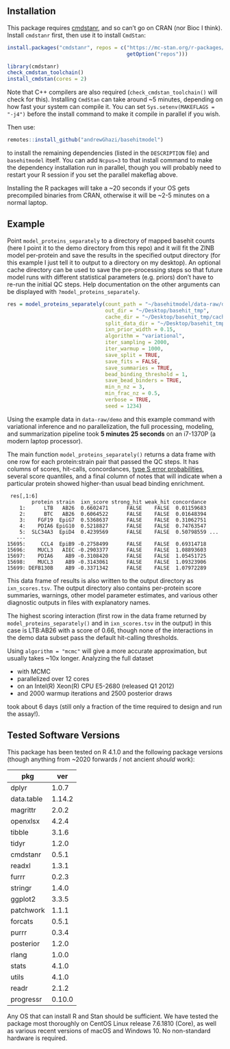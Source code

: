 
## Installation

This package requires
[cmdstanr](https://mc-stan.org/cmdstanr/articles/cmdstanr.html), and so
can’t go on CRAN (nor Bioc I think). Install `cmdstanr` first, then use
it to install `CmdStan`:

``` r
install.packages("cmdstanr", repos = c("https://mc-stan.org/r-packages/",
                                       getOption("repos")))

library(cmdstanr)
check_cmdstan_toolchain()
install_cmdstan(cores = 2)
```

Note that C++ compilers are also required (`check_cmdstan_toolchain()`
will check for this). Installing `CmdStan` can take around ~5 minutes,
depending on how fast your system can compile it. You can set
`Sys.setenv(MAKEFLAGS = "-j4")` before the install command to make it
compile in parallel if you wish.

Then use:

``` r
remotes::install_github("andrewGhazi/basehitmodel")
```

to install the remaining dependencies (listed in the `DESCRIPTION` file)
and `basehitmodel` itself. You can add `Ncpus=3` to that install command
to make the dependency installation run in parallel, though you will
probably need to restart your R session if you set the parallel makeflag
above.

Installing the R packages will take a ~20 seconds if your OS gets
precompiled binaries from CRAN, otherwise it will be ~2-5 minutes on a
normal laptop.

## Example

Point `model_proteins_separately` to a directory of mapped basehit
counts (here I point it to the demo directory from this repo) and it
will fit the ZINB model per-protein and save the results in the
specified output directory (for this example I just tell it to output to
a directory on my desktop). An optional cache directory can be used to
save the pre-processing steps so that future model runs with different
statistical parameters (e.g. priors) don’t have to re-run the initial QC
steps. Help documentation on the other arguments can be displayed with
`?model_proteins_separately`.

``` r
res = model_proteins_separately(count_path = "~/basehitmodel/data-raw/demo",
                                out_dir = "~/Desktop/basehit_tmp",
                                cache_dir = "~/Desktop/basehit_tmp/cache",
                                split_data_dir = "~/Desktop/basehit_tmp/splits/",
                                ixn_prior_width = 0.15,
                                algorithm = "variational",
                                iter_sampling = 2000,
                                iter_warmup = 1000,
                                save_split = TRUE,
                                save_fits = FALSE,
                                save_summaries = TRUE,
                                bead_binding_threshold = 1,
                                save_bead_binders = TRUE,
                                min_n_nz = 3,
                                min_frac_nz = 0.5,
                                verbose = TRUE,
                                seed = 1234)
```

Using the example data in `data-raw/demo` and this example command with
variational inference and no parallelization, the full processing,
modeling, and summarization pipeline took **5 minutes 25 seconds** on an
i7-1370P (a modern laptop processor).

The main function `model_proteins_separately()` returns a data frame
with one row for each protein:strain pair that passed the QC steps. It
has columns of scores, hit-calls, concordances, [type S error
probabilities](https://statmodeling.stat.columbia.edu/2004/12/29/type_1_type_2_t/),
several score quantiles, and a final column of notes that will indicate
when a particular protein showed higher-than usual bead binding
enrichment.

     res[,1:6]
            protein strain  ixn_score strong_hit weak_hit concordance
        1:      LTB   AB26  0.6602471      FALSE    FALSE  0.01159683
        2:      BTC   AB26  0.6064522      FALSE    FALSE  0.01648394
        3:    FGF19  EpiG7  0.5368637      FALSE    FALSE  0.31062751
        4:    PDIA6 EpiG10  0.5218827      FALSE    FALSE  0.74763547
        5:  SLC34A3  EpiD4  0.4239569      FALSE    FALSE  0.50798559 ...
       ---                                                           
    15695:     CCL4  EpiB9 -0.2758499      FALSE    FALSE  0.69314718
    15696:    MUCL3   AIEC -0.2903377      FALSE    FALSE  1.08893603
    15697:    PDIA6    AB9 -0.3108420      FALSE    FALSE  1.05451725
    15698:    MUCL3    AB9 -0.3143061      FALSE    FALSE  1.09323906
    15699: DEFB130B    AB9 -0.3371342      FALSE    FALSE  1.07972289

This data frame of results is also written to the output directory as
`ixn_scores.tsv`. The output directory also contains per-protein score
summaries, warnings, other model parameter estimates, and various other
diagnostic outputs in files with explanatory names.

The highest scoring interaction (first row in the data frame returned by
`model_proteins_separately()` and in `ixn_scores.tsv` in the output) in
this case is LTB:AB26 with a score of 0.66, though none of the
interactions in the demo data subset pass the default hit-calling
thresholds.

Using `algorithm = "mcmc"` will give a more accurate approximation, but
usually takes ~10x longer. Analyzing the full dataset

- with MCMC
- parallelized over 12 cores
- on an Intel(R) Xeon(R) CPU E5-2680 (released Q1 2012)
- and 2000 warmup iterations and 2500 posterior draws

took about 6 days (still only a fraction of the time required to design
and run the assay!).

## Tested Software Versions

This package has been tested on R 4.1.0 and the following package
versions (though anything from ~2020 forwards / not ancient *should*
work):

| pkg        | ver    |
|------------|--------|
| dplyr      | 1.0.7  |
| data.table | 1.14.2 |
| magrittr   | 2.0.2  |
| openxlsx   | 4.2.4  |
| tibble     | 3.1.6  |
| tidyr      | 1.2.0  |
| cmdstanr   | 0.5.1  |
| readxl     | 1.3.1  |
| furrr      | 0.2.3  |
| stringr    | 1.4.0  |
| ggplot2    | 3.3.5  |
| patchwork  | 1.1.1  |
| forcats    | 0.5.1  |
| purrr      | 0.3.4  |
| posterior  | 1.2.0  |
| rlang      | 1.0.0  |
| stats      | 4.1.0  |
| utils      | 4.1.0  |
| readr      | 2.1.2  |
| progressr  | 0.10.0 |

Any OS that can install R and Stan should be sufficient. We have tested
the package most thoroughly on CentOS Linux release 7.6.1810 (Core), as
well as various recent versions of macOS and Windows 10. No non-standard
hardware is required.

